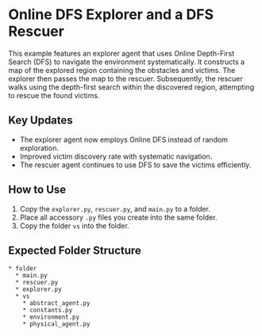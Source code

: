 # Online DFS Explorer and a DFS Rescuer

This example features an explorer agent that uses Online Depth-First Search (DFS) to navigate the environment systematically. It constructs a map of the explored region containing the obstacles and victims. The explorer then passes the map to the rescuer. Subsequently, the rescuer walks using the depth-first search within the discovered region, attempting to rescue the found victims.

## Key Updates
- The explorer agent now employs Online DFS instead of random exploration.
- Improved victim discovery rate with systematic navigation.
- The rescuer agent continues to use DFS to save the victims efficiently.

## How to Use
1. Copy the `explorer.py`, `rescuer.py`, and `main.py` to a folder.
2. Place all accessory `.py` files you create into the same folder.
3. Copy the folder `vs` into the folder.

## Expected Folder Structure
```
* folder
  * main.py
  * rescuer.py
  * explorer.py
  * vs
    * abstract_agent.py
    * constants.py
    * environment.py
    * physical_agent.py
```

